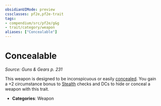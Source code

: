 ```yaml
---
obsidianUIMode: preview
cssclasses: pf2e,pf2e-trait
tags:
- compendium/src/pf2e/g&g
- trait/category/weapon
aliases: ["Concealable"]
---
```

# Concealable  
*Source: Guns & Gears p. 231*  

This weapon is designed to be inconspicuous or easily [concealed](rules/conditions.md#Concealed). You gain a +2 circumstance bonus to [Stealth](compendium/skills.md#Stealth) checks and DCs to hide or conceal a weapon with this trait.

- **Categories**: Weapon